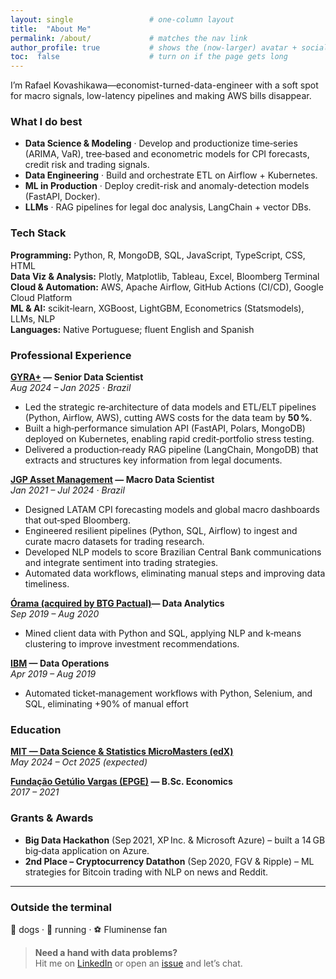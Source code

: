 ```yaml
---
layout: single                 # one-column layout
title:  "About Me"
permalink: /about/             # matches the nav link
author_profile: true           # shows the (now-larger) avatar + socials
toc:  false                    # turn on if the page gets long
---
```


<!-- Kick-off blurb -->
I’m Rafael Kovashikawa—economist-turned-data-engineer with a soft spot for macro signals, low-latency pipelines and making AWS bills disappear.

### What I do best
* **Data Science & Modeling** · Develop and productionize time‑series (ARIMA, VaR), tree‑based and econometric models for CPI forecasts, credit risk and trading signals.
* **Data Engineering** · Build and orchestrate ETL on Airflow + Kubernetes.
* **ML in Production** · Deploy credit-risk and anomaly-detection models (FastAPI, Docker).
* **LLMs** · RAG pipelines for legal doc analysis, LangChain + vector DBs.

### Tech Stack
**Programming:** Python, R, MongoDB, SQL, JavaScript, TypeScript, CSS, HTML  
**Data Viz & Analysis:** Plotly, Matplotlib, Tableau, Excel, Bloomberg Terminal  
**Cloud & Automation:** AWS, Apache Airflow, GitHub Actions (CI/CD), Google Cloud Platform  
**ML & AI:** scikit‑learn, XGBoost, LightGBM, Econometrics (Statsmodels), LLMs, NLP  
**Languages:** Native Portuguese; fluent English and Spanish

### Professional Experience
**[GYRA+](https://gyramais.com.br/) — Senior Data Scientist**  
_Aug 2024 – Jan 2025 · Brazil_  
- Led the strategic re‑architecture of data models and ETL/ELT pipelines (Python, Airflow, AWS), cutting AWS costs for the data team by **50 %**.  
- Built a high‑performance simulation API (FastAPI, Polars, MongoDB) deployed on Kubernetes, enabling rapid credit‑portfolio stress testing.  
- Delivered a production‑ready RAG pipeline (LangChain, MongoDB) that extracts and structures key information from legal documents.

**[JGP Asset Management](https://www.jgp.com.br/en/home/) — Macro Data Scientist**  
_Jan 2021 – Jul 2024 · Brazil_  
- Designed LATAM CPI forecasting models and global macro dashboards that out‑sped Bloomberg.  
- Engineered resilient pipelines (Python, SQL, Airflow) to ingest and curate macro datasets for trading research.  
- Developed NLP models to score Brazilian Central Bank communications and integrate sentiment into trading strategies.  
- Automated data workflows, eliminating manual steps and improving data timeliness.

**[Órama (acquired by BTG Pactual)](https://orama.com.br/)— Data Analytics**  
_Sep 2019 – Aug 2020_  
- Mined client data with Python and SQL, applying NLP and k‑means clustering to improve investment recommendations.

**[IBM](https://www.ibm.com/) — Data Operations**  
_Apr 2019 – Aug 2019_
- Automated ticket‑management workflows with Python, Selenium, and SQL, eliminating +90% of manual effort

### Education
**[MIT — Data Science & Statistics MicroMasters (edX)](https://micromasters.mit.edu/ds/)**  
_May 2024 – Oct 2025 (expected)_

**[Fundação Getúlio Vargas (EPGE)](https://epge.fgv.br/en) — B.Sc. Economics**  
_2017 – 2021_

### Grants & Awards
- **Big Data Hackathon** (Sep 2021, XP Inc. & Microsoft Azure) – built a 14 GB big‑data application on Azure.  
- **2nd Place – Cryptocurrency Datathon** (Sep 2020, FGV & Ripple) – ML strategies for Bitcoin trading with NLP on news and Reddit.

----

### Outside the terminal
🦮 dogs · 🏃 running · ⚽ Fluminense fan

> **Need a hand with data problems?**  
> Hit me on [LinkedIn](https://www.linkedin.com/in/rkovashikawa/) or open an [issue](https://github.com/kovashikawa/kovashikawa.github.io/issues) and let’s chat.